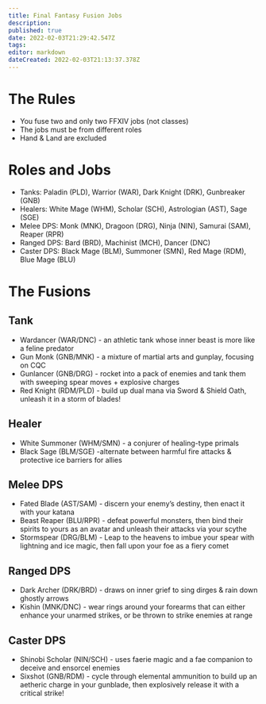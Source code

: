 ```yaml
---
title: Final Fantasy Fusion Jobs
description: 
published: true
date: 2022-02-03T21:29:42.547Z
tags: 
editor: markdown
dateCreated: 2022-02-03T21:13:37.378Z
---
```


# The Rules
* You fuse two and only two FFXIV jobs (not classes)
* The jobs must be from different roles
* Hand & Land are excluded

# Roles and Jobs

* Tanks: Paladin (PLD), Warrior (WAR), Dark Knight (DRK), Gunbreaker (GNB)
* Healers: White Mage (WHM), Scholar (SCH), Astrologian (AST), Sage (SGE)
* Melee DPS: Monk (MNK), Dragoon (DRG), Ninja (NIN), Samurai (SAM), Reaper (RPR)
* Ranged DPS: Bard (BRD), Machinist (MCH), Dancer (DNC)
* Caster DPS: Black Mage (BLM), Summoner (SMN), Red Mage (RDM), Blue Mage (BLU)

# The Fusions

## Tank

- Wardancer (WAR/DNC) - an athletic tank whose inner beast is more like a feline predator
- Gun Monk (GNB/MNK) - a mixture of martial arts and gunplay, focusing on CQC
- Gunlancer (GNB/DRG) - rocket into a pack of enemies and tank them with sweeping spear moves + explosive charges
- Red Knight (RDM/PLD) - build up dual mana via Sword & Shield Oath, unleash it in a storm of blades!

## Healer

- White Summoner (WHM/SMN) - a conjurer of healing-type primals
- Black Sage (BLM/SGE) -alternate between harmful fire attacks & protective ice barriers for allies

## Melee DPS

- Fated Blade (AST/SAM) - discern your enemy’s destiny, then enact it with your katana
- Beast Reaper (BLU/RPR) - defeat powerful monsters, then bind their spirits to yours as an avatar and unleash their attacks via your scythe
- Stormspear (DRG/BLM) - Leap to the heavens to imbue your spear with lightning and ice magic, then fall upon your foe as a fiery comet


## Ranged DPS

-  Dark Archer (DRK/BRD) - draws on inner grief to sing dirges & rain down ghostly arrows
- Kishin (MNK/DNC) - wear rings around your forearms that can either enhance your unarmed strikes, or be thrown to strike enemies at range

## Caster DPS
- Shinobi Scholar (NIN/SCH) - uses faerie magic and a fae companion to deceive and ensorcel enemies
- Sixshot (GNB/RDM) - cycle through elemental ammunition to build up an aetheric charge in your gunblade, then explosively release it with a critical strike!